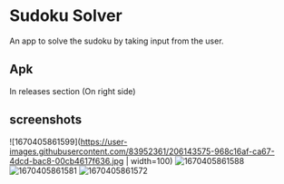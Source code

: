 # Sudoku Solver
An app to solve the sudoku by taking input from the user.

## Apk 
In releases section (On right side)

## screenshots
![1670405861599](https://user-images.githubusercontent.com/83952361/206143575-968c16af-ca67-4dcd-bac8-00cb4617f636.jpg | width=100)
![1670405861588](https://user-images.githubusercontent.com/83952361/206143632-64d7e4ff-96f8-470e-a5b9-f8b059c31f5c.jpg)
![1670405861581](https://user-images.githubusercontent.com/83952361/206143647-4ee45794-2b09-4a6b-9408-9948627e9e5c.jpg)
![1670405861572](https://user-images.githubusercontent.com/83952361/206143656-32c4e370-e11d-43bf-bcea-90859c31e1c5.jpg)


